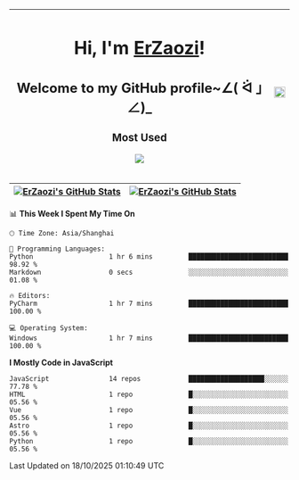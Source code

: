 |<h1>Hi, I'm <a href="https://github.com/erzaozi">ErZaozi</a>! </h1><h2>Welcome to my GitHub profile~∠( ᐛ 」∠)_</h2><p><h3>Most Used</h3><img src="https://skillicons.dev/icons?i=github,vscode,visualstudio,ubuntu,postman,pycharm,webstorm,git,docker"></p>|<img decoding="async" align=center src="https://cdn.jsdelivr.net/gh/erzaozi/erzaozi/image.gif" width="100%">|
| ----- | ----- |

| <a href="https://github.com/erzaozi"><img align="center" src="https://github-readme-stats.vercel.app/api/top-langs/?username=erzaozi&title_color=44cef6&text_color=4b5cc4&icon_color=2bbc8a&bg_color=white&langs_count=4&hide_border=true" alt="ErZaozi's GitHub Stats" /></a> | <a href="https://github.com/erzaozi"><img align="center" src="https://github-readme-stats.vercel.app/api?username=erzaozi&show_icons=true&line_height=27&count_private=true&title_color=44cef6&text_color=4b5cc4&icon_color=2bbc8a&bg_color=white&hide_border=true" alt="ErZaozi's GitHub Stats" /></a> |
| ----- | ----- |
<!--START_SECTION:waka-->
📊 **This Week I Spent My Time On** 

```text
🕑︎ Time Zone: Asia/Shanghai

💬 Programming Languages: 
Python                   1 hr 6 mins         █████████████████████████   98.92 % 
Markdown                 0 secs              ░░░░░░░░░░░░░░░░░░░░░░░░░   01.08 % 

🔥 Editors: 
PyCharm                  1 hr 7 mins         █████████████████████████   100.00 % 

💻 Operating System: 
Windows                  1 hr 7 mins         █████████████████████████   100.00 % 
```

**I Mostly Code in JavaScript** 

```text
JavaScript               14 repos            ███████████████████░░░░░░   77.78 % 
HTML                     1 repo              █░░░░░░░░░░░░░░░░░░░░░░░░   05.56 % 
Vue                      1 repo              █░░░░░░░░░░░░░░░░░░░░░░░░   05.56 % 
Astro                    1 repo              █░░░░░░░░░░░░░░░░░░░░░░░░   05.56 % 
Python                   1 repo              █░░░░░░░░░░░░░░░░░░░░░░░░   05.56 % 
```




 Last Updated on 18/10/2025 01:10:49 UTC
<!--END_SECTION:waka-->
